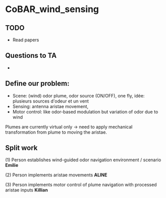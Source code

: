 # CoBAR_wind_sensing

## TODO 
- Read papers
## Questions to TA
- 

## Define our problem: 
- Scene: (wind) odor plume, odor source (ON/OFF), one fly, idée: plusieurs sources d'odeur et un vent
- Sensing: antenna aristae movement, 
- Motor control: like odor-based modulation but variation of odor due to wind

Plumes are currently virtual only -> need to apply mechanical transformation from plume to moving the aristae.

  ## Split work
(1) Person establishes wind-guided odor navigation environment / scenario **Emilie**

(2) Person implements aristae movements **ALINE**

(3) Person implements motor control of plume navigation with processed aristae inputs **Killian**
